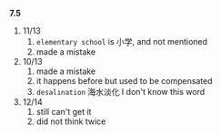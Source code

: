 **7.5**

1. 11/13
	1. `elementary school` is 小学, and not mentioned
	2. made a mistake
2. 10/13
	1. made a mistake
	2. it happens before but used to be compensated
	3. `desalination` 海水淡化 I don't know this word
3. 12/14
	1. still can't get it
	2. did not think twice
